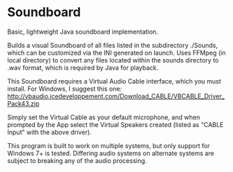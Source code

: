 # Soundboard
Basic, lightweight Java soundboard implementation.

Builds a visual Soundboard of all files listed in the subdirectory ./Sounds, which can be customized via the INI generated on launch.
Uses FFMpeg (in local directory) to convert any files located within the sounds directory to .wav format, which is required by Java for playback.

This Soundboard requires a Virtual Audio Cable interface, which you must install.
For Windows, I suggest this one: http://vbaudio.jcedeveloppement.com/Download_CABLE/VBCABLE_Driver_Pack43.zip

Simply set the Virtual Cable as your default microphone, and when prompted by the App select the Virtual Speakers created (listed as "CABLE Input" with the above driver).

This program is built to work on multiple systems, but only support for Windows 7+ is tested. Differing audio systems on alternate systems are subject to breaking any of the audio processing.
